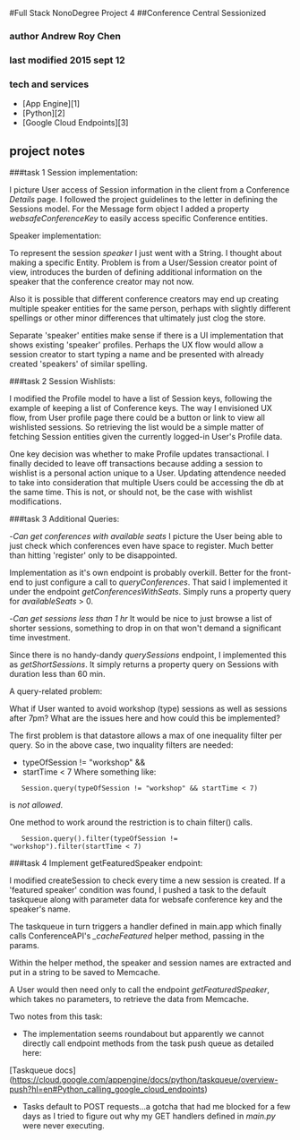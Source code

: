 #Full Stack NonoDegree Project 4
##Conference Central Sessionized
### author Andrew Roy Chen
### last modified 2015 sept 12

### tech and services
- [App Engine][1]
- [Python][2]
- [Google Cloud Endpoints][3]

## project notes
###task 1
Session implementation:

I picture User access of Session information in the client from a Conference
*Details* page.
I followed the project guidelines to the letter in defining the Sessions model.
For the Message form object I added a property *websafeConferenceKey* to
easily access specific Conference entities.


Speaker implementation:

To represent the session *speaker* I just went with a String. I thought about
making a specific Entity. Problem is from a User/Session creator point of view,
introduces the burden of defining additional information on the speaker that the
conference creator may not now.

Also it is possible that different conference creators may end up creating
multiple speaker entities for the same person, perhaps with slightly different
spellings or other minor differences that ultimately just clog the store.

Separate 'speaker' entities make sense if there is a UI implementation that
shows existing 'speaker' profiles. Perhaps the UX flow would allow a session
creator to start typing a name and be presented with already created 'speakers'
of similar spelling.


###task 2
Session Wishlists:

I modified the Profile model to have a list of Session keys, following the
example of keeping a list of Conference keys. The way I envisioned UX flow, from
User profile page there could be a button or link to view all wishlisted
sessions. So retrieving the list would be a simple matter of fetching Session
entities given the currently logged-in User's Profile data.

One key decision was whether to make Profile updates transactional. I finally
decided to leave off transactions because adding a session to wishlist is
a personal action unique to a User. Updating attendence needed to take into
consideration that multiple Users could be accessing the db at the same time.
This is not, or should not, be the case with wishlist modifications.


###task 3
Additional Queries:

-*Can get conferences with available seats*
I picture the User being able to just check which conferences even have space
to register. Much better than hitting 'register' only to be disappointed.

Implementation as it's own endpoint is probably overkill. Better for the front-
end to just configure a call to *queryConferences*. That said I implemented it
under the endpoint *getConferencesWithSeats*. Simply runs a property query for
*availableSeats* > 0.


-*Can get sessions less than 1 hr*
It would be nice to just browse a list of shorter sessions, something to drop
in on that won't demand a significant time investment.

Since there is no handy-dandy *querySessions* endpoint, I implemented this as
*getShortSessions*. It simply returns a property query on Sessions with duration
 less than 60 min.


A query-related problem:

What if User wanted to avoid workshop (type) sessions as well as sessions after
7pm? What are the issues here and how could this be implemented?

The first problem is that datastore allows a max of one inequality filter per
query. So in the above case, two inquality filters are needed:
   - typeOfSession != "workshop" &&
   - startTime < 7
Where something like:
```
   Session.query(typeOfSession != "workshop" && startTime < 7)
```

is *not allowed*.

One method to work around the restriction is to chain filter() calls.
```
   Session.query().filter(typeOfSession != "workshop").filter(startTime < 7)
```


###task 4
Implement getFeaturedSpeaker endpoint:

I modified createSession to check every time a new session is created. If a
'featured speaker' condition was found, I pushed a task to the default taskqueue
along with parameter data for websafe conference key and the speaker's name.

The taskqueue in turn triggers a handler defined in main.app which finally
calls ConferenceAPI's *_cacheFeatured* helper method, passing in the params.

Within the helper method, the speaker and session names are extracted and put in
a string to be saved to Memcache.

A User would then need only to call the endpoint *getFeaturedSpeaker*, which
takes no parameters, to retrieve the data from Memcache.

Two notes from this task:

- The implementation seems roundabout but apparently we cannot directly call
endpoint methods from the task push queue as detailed here:

[Taskqueue docs] (https://cloud.google.com/appengine/docs/python/taskqueue/overview-push?hl=en#Python_calling_google_cloud_endpoints)

- Tasks default to POST requests...a gotcha that had me blocked for a few days
as I tried to figure out why my GET handlers defined in *main.py* were never
executing.
